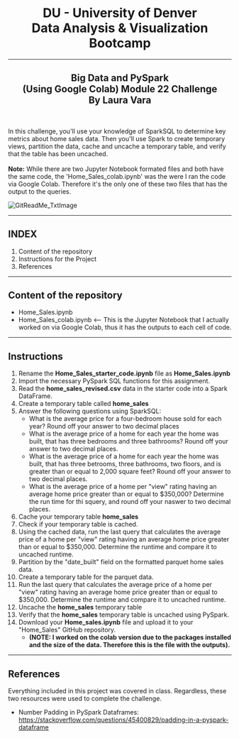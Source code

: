 <h1 align="center">DU - University of Denver<br/>
Data Analysis & Visualization Bootcamp<br/></h1>

--------------------------------

<h2 align="center">Big Data and PySpark<br/>
(Using Google Colab)
Module 22 Challenge
<br/>
By Laura Vara</h2><br/>


In this challenge, you'll use your knowledge of SparkSQL to determine key metrics about home sales data. Then you'll use Spark to create temporary views, partition the data, cache and uncache a temporary table, and verify that the table has been uncached.
<br/>
<br/>
**Note:** While there are two Jupyter Notebook formated files and both have the same code, the 'Home_Sales_colab.ipynb' was the were I ran the code via Google Colab. Therefore it's the only one of these two files that has the output to the queries.


![GitReadMe_TxtImage](https://github.com/vara-co/Home_Sales/assets/152572519/037795f3-fc92-49a8-82e1-8b43b97dd047)

---------------------------------
INDEX
---------------------------------
1. Content of the repository
2. Instructions for the Project
3. References

---------------------------------
Content of the repository
---------------------------------
- Home_Sales.ipynb
- Home_Sales_colab.ipynb <-- This is the Jupyter Notebook that I actually worked on via Google Colab, thus it has the outputs to each cell of code.

----------------------------------
Instructions
----------------------------------
1. Rename the **Home_Sales_starter_code.ipynb** file as **Home_Sales.ipynb**
2. Import the necessary PySpark SQL functions for this assignment.
3. Read the **home_sales_revised.csv** data in the starter code into a Spark DataFrame.
4. Create a temporary table called **home_sales**
5. Answer the following questions using SparkSQL:
    * What is the average price for a four-bedroom house sold for each year? Round off your answer to two decimal places
    * What is the average price of a home for each year the home was built, that has three bedrooms and three bathrooms? Round off your answer to two decimal places.
    * What is the average price of a home for each year the home was built, that has three betrooms, three bathrooms, two floors, and is greater than or equal to 2,000 square feet? Round off your answer to two decimal places.
    * What is the average price of a home per "view" rating having an average home price greater than or equal to $350,000? Determine the run time for thi squery, and round off your naswer to two decimal places.
6. Cache your temporary table **home_sales**
7. Check if your temporary table is cached.
8. Using the cached data, run the last query that calculates the average price of a home per "view" rating having an average home price greater than or equal to $350,000. Determine the runtime and compare it to uncached runtime.
9. Partition by the "date_built" field on the formatted parquet home sales data.
10. Create a temporary table for the parquet data.
11. Run the last query that calculates the average price of a home per "view" rating having an average home price greater than or equal to $350,000. Determine the runtime and compare it to uncached runtime.
12. Uncache the **home_sales** temporary table
13. Verify that the **home_sales** temporary table is uncached using PySpark.
14. Download your **Home_sales.ipynb** file and upload it to your "Home_Sales" GitHub repository.
     * **(NOTE: I worked on the colab version due to the packages installed and the size of the data. Therefore this is the file with the outputs).**


------------------------------------
References
------------------------------------
Everything included in this project was covered in class. Regardless, these two resources were used to complete the challenge.

- Number Padding in PySpark Dataframes: https://stackoverflow.com/questions/45400829/padding-in-a-pyspark-dataframe
